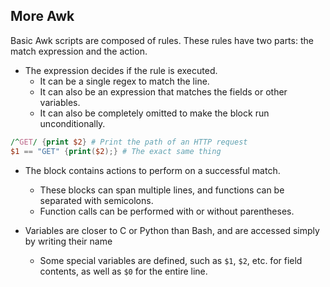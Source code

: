 ## More Awk

Basic Awk scripts are composed of rules. These rules have two parts: the match expression and the action.

- The expression decides if the rule is executed.
    - It can be a single regex to match the line.
    - It can also be an expression that matches the fields or other variables.
    - It can also be completely omitted to make the block run unconditionally.

```awk
/^GET/ {print $2} # Print the path of an HTTP request
$1 == "GET" {print($2);} # The exact same thing
```

- The block contains actions to perform on a successful match.
    - These blocks can span multiple lines, and functions can be separated with semicolons.
    - Function calls can be performed with or without parentheses.

- Variables are closer to C or Python than Bash, and are accessed simply by writing their name
    - Some special variables are defined, such as `$1`, `$2`, etc. for field contents, as well as `$0` for the entire line.